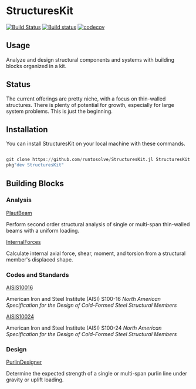 # StructuresKit

[![Build Status](https://travis-ci.org/runtosolve/StructuresKit.jl.svg?branch=master)](https://travis-ci.org/runtosolve/StructuresKit.jl)
[![Build status](https://ci.appveyor.com/api/projects/status/idfm6woehn70umgn?svg=true)](https://ci.appveyor.com/project/cristophermoen/structureskit-jl)
[![codecov](https://codecov.io/gh/runtosolve/StructuresKit.jl/branch/master/graph/badge.svg)](https://codecov.io/gh/runtosolve/StructuresKit.jl)


## Usage
Analyze and design structural components and systems with building blocks organized in a kit.   

## Status
The current offerings are pretty niche, with a focus on thin-walled structures.  There is plenty of potential for growth, especially for large system problems. This is just the beginning.

## Installation

You can install StructuresKit on your local machine with these commands.

```julia

git clone https://github.com/runtosolve/StructuresKit.jl StructuresKit
pkg"dev StructuresKit"

```

## Building Blocks

### Analysis

[PlautBeam](https://github.com/runtosolve/StructuresKit.jl/blob/master/docs/PlautBeam/PlautBeam.md)

Perform second order structural analysis of single or multi-span thin-walled beams with a uniform loading.  

[InternalForces](https://github.com/runtosolve/StructuresKit.jl/blob/master/docs/InternalForces/InternalForces.md)

Calculate internal axial force, shear, moment, and torsion from a structural member's displaced shape.

### Codes and Standards

[AISIS10016](https://github.com/runtosolve/StructuresKit.jl/blob/master/docs/AISIS10016/AISIS10016.md)

American Iron and Steel Institute (AISI) S100-16 *North American Specification for the Design of Cold-Formed Steel Structural Members*

[AISIS10024](https://github.com/runtosolve/StructuresKit.jl/blob/master/docs/AISIS10024/AISIS10024.md)

American Iron and Steel Institute (AISI) S100-24 *North American Specification for the Design of Cold-Formed Steel Structural Members*

### Design

[PurlinDesigner](https://github.com/runtosolve/StructuresKit.jl/blob/master/docs/PurlinDesigner/PurlinDesigner.md)

Determine the expected strength of a single or multi-span purlin line under gravity or uplift loading.
